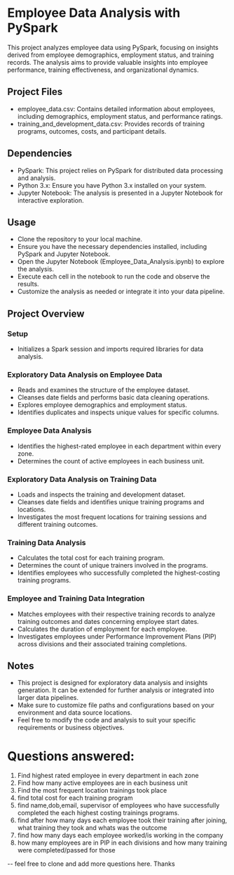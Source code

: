 # Employee Data Analysis with PySpark
This project analyzes employee data using PySpark, focusing on insights derived from employee demographics, employment status, and training records. The analysis aims to provide valuable insights into employee performance, training effectiveness, and organizational dynamics.

## Project Files
* employee_data.csv: Contains detailed information about employees, including demographics, employment status, and performance ratings.
* training_and_development_data.csv: Provides records of training programs, outcomes, costs, and participant details.
## Dependencies
* PySpark: This project relies on PySpark for distributed data processing and analysis.
* Python 3.x: Ensure you have Python 3.x installed on your system.
* Jupyter Notebook: The analysis is presented in a Jupyter Notebook for interactive exploration.
## Usage
* Clone the repository to your local machine.
* Ensure you have the necessary dependencies installed, including PySpark and Jupyter Notebook.
* Open the Jupyter Notebook (Employee_Data_Analysis.ipynb) to explore the analysis.
* Execute each cell in the notebook to run the code and observe the results.
* Customize the analysis as needed or integrate it into your data pipeline.
## Project Overview
### Setup
* Initializes a Spark session and imports required libraries for data analysis.
### Exploratory Data Analysis on Employee Data
* Reads and examines the structure of the employee dataset.
* Cleanses date fields and performs basic data cleaning operations.
* Explores employee demographics and employment status.
* Identifies duplicates and inspects unique values for specific columns.
### Employee Data Analysis
* Identifies the highest-rated employee in each department within every zone.
* Determines the count of active employees in each business unit.
### Exploratory Data Analysis on Training Data
* Loads and inspects the training and development dataset.
* Cleanses date fields and identifies unique training programs and locations.
* Investigates the most frequent locations for training sessions and different training outcomes.
### Training Data Analysis
* Calculates the total cost for each training program.
* Determines the count of unique trainers involved in the programs.
* Identifies employees who successfully completed the highest-costing training programs.
### Employee and Training Data Integration
* Matches employees with their respective training records to analyze training outcomes and dates concerning employee start dates.
* Calculates the duration of employment for each employee.
* Investigates employees under Performance Improvement Plans (PIP) across divisions and their associated training completions.
## Notes
* This project is designed for exploratory data analysis and insights generation. It can be extended for further analysis or integrated into larger data pipelines.
* Make sure to customize file paths and configurations based on your environment and data source locations.
* Feel free to modify the code and analysis to suit your specific requirements or business objectives.

# Questions answered:
1. Find highest rated employee in every department in each zone
2. Find how many active employees are in each business unit
3. Find the most frequent location trainings took place
4. find total cost for each training program
5. find name,dob,email, supervisor of employees who have successfully completed the each highest costing trainings programs.
6. find after how many days each employee took their training after joining, what training they took and whats was the outcome
7. find how many days each employee worked/is working in the company
8. how many employees are in PIP in each divisions and how many training were completed/passed for those
 
 -- feel free to clone and add more questions here. Thanks
